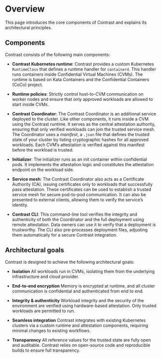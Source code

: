 # Overview

This page introduces the core components of Contrast and explains its
architectural principles.

## Components

Contrast consists of the following main components:

- **Contrast Kubernetes runtime**: Contrast provides a custom Kubernetes
  `RuntimeClass` that defines a runtime handler for `containerd`. This handler
  runs containers inside Confidential Virtual Machines (CVMs). The runtime is
  based on Kata Containers and the Confidential Containers (CoCo) project.

- **Runtime policies**: Strictly control host-to-CVM communication on worker
  nodes and ensure that only approved workloads are allowed to start inside
  CVMs.

- **Contrast Coordinator**: The Contrast Coordinator is an additional service
  deployed to the cluster. Like other components, it runs inside a CVM using the
  Contrast runtime. It serves as the central attestation authority, ensuring
  that only verified workloads can join the trusted service mesh. The
  Coordinator uses a _manifest_, a `.json` file that defines the trusted state
  of your cluster by listing cryptographic hashes for all approved workloads.
  Each CVM’s attestation is verified against this manifest before the workload
  is trusted.

- **Initializer**: The initializer runs as an init container within confidential
  pods. It implements the attestation logic and constitutes the attestation
  endpoint on the workload side.

- **Service mesh**: The Contrast Coordinator also acts as a Certificate
  Authority (CA), issuing certificates only to workloads that successfully pass
  attestation. These certificates can be used to establish a trusted service
  mesh for secure pod-to-pod communication. It can also be presented to external
  clients, allowing them to verify the service’s identity.

- **Contrast CLI**: This command-line tool verifies the integrity and
  authenticity of both the Coordinator and the full deployment using remote
  attestation. Data owners can use it to verify that a deployment is
  trustworthy. The CLI also pre-processes deployment files, adjusting them
  automatically for a secure Contrast integration.

## Architectural goals

Contrast is designed to achieve the following architectural goals:

- **Isolation** All workloads run in CVMs, isolating them from the underlying
  infrastructure and cloud provider.

- **End-to-end encryption** Memory is encrypted at runtime, and all cluster
  communication is confidential and authenticated from end to end.

- **Integrity & authenticity** Workload integrity and the security of the
  environment are verified using hardware-based attestation. Only trusted
  workloads are permitted to run.

- **Seamless integration** Contrast integrates with existing Kubernetes clusters
  via a custom runtime and attestation components, requiring minimal changes to
  existing workflows.

- **Transparency** All reference values for the trusted state are fully open and
  auditable. Contrast relies on open-source code and reproducible builds to
  ensure full transparency.
